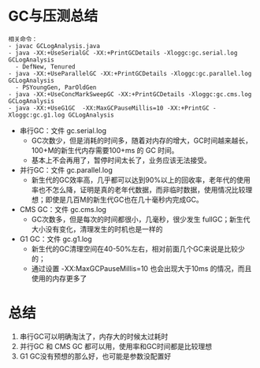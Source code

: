 # GC与压测总结

```
相关命令：
- javac GCLogAnalysis.java
- java -XX:+UseSerialGC -XX:+PrintGCDetails -Xloggc:gc.serial.log GCLogAnalysis
  - DefNew, Tenured
- java -XX:+UseParallelGC -XX:+PrintGCDetails -Xloggc:gc.parallel.log GCLogAnalysis
  - PSYoungGen, ParOldGen
- java -XX:+UseConcMarkSweepGC -XX:+PrintGCDetails -Xloggc:gc.cms.log GCLogAnalysis
- java -XX:+UseG1GC  -XX:MaxGCPauseMillis=10 -XX:+PrintGC -Xloggc:gc.g1.log GCLogAnalysis
```

- 串行GC：文件 gc.serial.log
  - GC次数少，但是消耗的时间多，随着对内存的增大，GC时间越来越长，100+M的新生代内存需要100+ms 的 GC 时间。
  - 基本上不会再用了，暂停时间太长了，业务应该无法接受。
- 并行GC：文件 gc.parallel.log
  - 新生代的GC效率高，几乎都可以达到90%以上的回收率，老年代的使用率也不怎么降，证明是真的老年代数据，而非临时数据，使用情况比较理想；即使是几百M的新生代GC也在几十毫秒内完成GC。
- CMS GC：文件 gc.cms.log
  - GC次数多，但是每次的时间都很小，几毫秒，很少发生 fullGC；新生代大小没有变化，清理发生的时机也是一样的
- G1 GC：文件 gc.g1.log
  - 新生代的GC清理空间在40-50%左右，相对前面几个GC来说是比较少的；
  - 通过设置  -XX:MaxGCPauseMillis=10 也会出现大于10ms 的情况，而且使用的内存更多了

# 总结

1. 串行GC可以明确淘汰了，内存大的时候太过耗时
2. 并行GC 和 CMS GC 都可以用，使用率和GC时间都是比较理想
3. G1 GC没有预想的那么好，也可能是参数没配置好